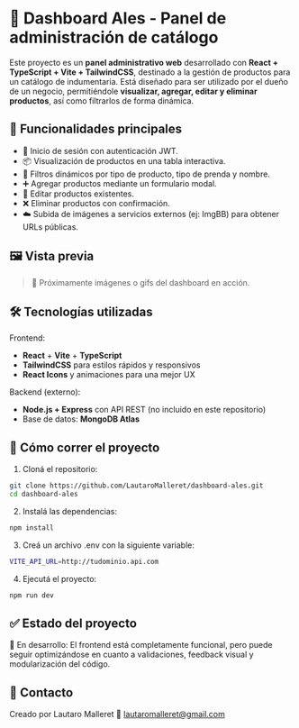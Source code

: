 # 🧩 Dashboard Ales - Panel de administración de catálogo

Este proyecto es un **panel administrativo web** desarrollado con **React + TypeScript + Vite + TailwindCSS**, destinado a la gestión de productos para un catálogo de indumentaria. Está diseñado para ser utilizado por el dueño de un negocio, permitiéndole **visualizar, agregar, editar y eliminar productos**, así como filtrarlos de forma dinámica.

## 🚀 Funcionalidades principales

- 🔐 Inicio de sesión con autenticación JWT.
- 📦 Visualización de productos en una tabla interactiva.
- 🧮 Filtros dinámicos por tipo de producto, tipo de prenda y nombre.
- ➕ Agregar productos mediante un formulario modal.
- 📝 Editar productos existentes.
- ❌ Eliminar productos con confirmación.
- ☁️ Subida de imágenes a servicios externos (ej: ImgBB) para obtener URLs públicas.

## 🖼️ Vista previa

> 📸 Próximamente imágenes o gifs del dashboard en acción.

## 🛠️ Tecnologías utilizadas

Frontend:
- <b>React</b> + <b>Vite</b> + <b>TypeScript</b>
- <b>TailwindCSS</b> para estilos rápidos y responsivos
- <b>React Icons</b> y animaciones para una mejor UX

Backend (externo):
- <b>Node.js + Express</b> con API REST (no incluido en este repositorio)
- Base de datos: <b>MongoDB Atlas</b>


## 🔧 Cómo correr el proyecto

1. Cloná el repositorio:

```bash
git clone https://github.com/LautaroMalleret/dashboard-ales.git
cd dashboard-ales
```
2. Instalá las dependencias:

```bash
npm install
```
3. Creá un archivo .env con la siguiente variable:
```bash
VITE_API_URL=http://tudominio.api.com
```
4. Ejecutá el proyecto:
```bash
npm run dev
```

## ✅ Estado del proyecto
🚧 En desarrollo: El frontend está completamente funcional, pero puede seguir optimizándose en cuanto a validaciones, feedback visual y modularización del código.

## 📩 Contacto
Creado por Lautaro Malleret
📧 lautaromalleret@gmail.com
